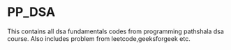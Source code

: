 # PP_DSA
This contains all dsa fundamentals codes from programming pathshala dsa course.
Also includes problem from leetcode,geeksforgeek etc.
